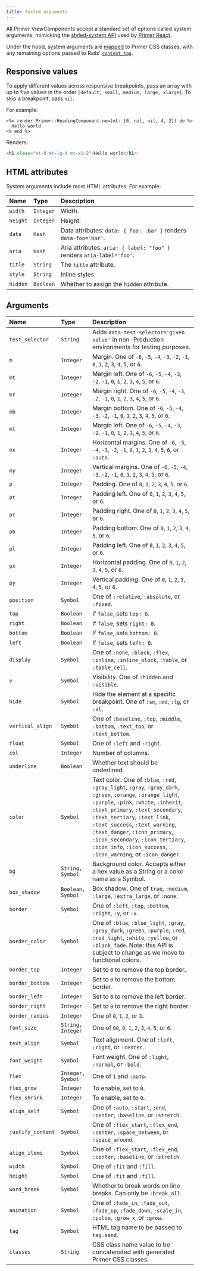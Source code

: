 ```yaml
---
title: System arguments
---
```


<!-- Warning: AUTO-GENERATED file, do not edit. Add code comments to your Ruby instead <3 -->

All Primer ViewComponents accept a standard set of options called system arguments, mimicking the [styled-system API](https://styled-system.com/table) used by [Primer React](https://primer.style/components/system-props).

Under the hood, system arguments are [mapped](https://github.com/primer/view_components/blob/main/lib/primer/classify.rb) to Primer CSS classes, with any remaining options passed to Rails' [`content_tag`](https://api.rubyonrails.org/classes/ActionView/Helpers/TagHelper.html#method-i-content_tag).

## Responsive values

To apply different values across responsive breakpoints, pass an array with up to five values in the order `[default, small, medium, large, xlarge]`. To skip a breakpoint, pass `nil`.

For example:

```erb
<%= render Primer::HeadingComponent.new(mt: [0, nil, nil, 4, 2]) do %>
  Hello world
<% end %>
```

Renders:

```html
<h1 class="mt-0 mt-lg-4 mt-xl-2">Hello world</h1>
```

## HTML attributes

System arguments include most HTML attributes. For example:

| Name | Type | Description |
| :- | :- | :- |
| `width` | `Integer` | Width. |
| `height` | `Integer` | Height. |
| `data` | `Hash` | Data attributes: `data: { foo: :bar }` renders `data-foo='bar'`. |
| `aria` | `Hash` | Aria attributes: `aria: { label: "foo" }` renders `aria-label='foo'`. |
| `title` | `String` | The `title` attribute. |
| `style` | `String` | Inline styles. |
| `hidden` | `Boolean` | Whether to assign the `hidden` attribute. |

## Arguments

| Name | Type | Description |
| :- | :- | :- |
| `test_selector` | `String` | Adds `data-test-selector='given value'` in non-Production environments for testing purposes. |
| `m` | `Integer` | Margin. One of `-6`, `-5`, `-4`, `-3`, `-2`, `-1`, `0`, `1`, `2`, `3`, `4`, `5`, or `6`. |
| `mt` | `Integer` | Margin left. One of `-6`, `-5`, `-4`, `-3`, `-2`, `-1`, `0`, `1`, `2`, `3`, `4`, `5`, or `6`. |
| `mr` | `Integer` | Margin right. One of `-6`, `-5`, `-4`, `-3`, `-2`, `-1`, `0`, `1`, `2`, `3`, `4`, `5`, or `6`. |
| `mb` | `Integer` | Margin bottom. One of `-6`, `-5`, `-4`, `-3`, `-2`, `-1`, `0`, `1`, `2`, `3`, `4`, `5`, or `6`. |
| `ml` | `Integer` | Margin left. One of `-6`, `-5`, `-4`, `-3`, `-2`, `-1`, `0`, `1`, `2`, `3`, `4`, `5`, or `6`. |
| `mx` | `Integer` | Horizontal margins. One of `-6`, `-5`, `-4`, `-3`, `-2`, `-1`, `0`, `1`, `2`, `3`, `4`, `5`, `6`, or `:auto`. |
| `my` | `Integer` | Vertical margins. One of `-6`, `-5`, `-4`, `-3`, `-2`, `-1`, `0`, `1`, `2`, `3`, `4`, `5`, or `6`. |
| `p` | `Integer` | Padding. One of `0`, `1`, `2`, `3`, `4`, `5`, or `6`. |
| `pt` | `Integer` | Padding left. One of `0`, `1`, `2`, `3`, `4`, `5`, or `6`. |
| `pr` | `Integer` | Padding right. One of `0`, `1`, `2`, `3`, `4`, `5`, or `6`. |
| `pb` | `Integer` | Padding bottom. One of `0`, `1`, `2`, `3`, `4`, `5`, or `6`. |
| `pl` | `Integer` | Padding left. One of `0`, `1`, `2`, `3`, `4`, `5`, or `6`. |
| `px` | `Integer` | Horizontal padding. One of `0`, `1`, `2`, `3`, `4`, `5`, or `6`. |
| `py` | `Integer` | Vertical padding. One of `0`, `1`, `2`, `3`, `4`, `5`, or `6`. |
| `position` | `Symbol` | One of `:relative`, `:absolute`, or `:fixed`. |
| `top` | `Boolean` | If `false`, sets `top: 0`. |
| `right` | `Boolean` | If `false`, sets `right: 0`. |
| `bottom` | `Boolean` | If `false`, sets `bottom: 0`. |
| `left` | `Boolean` | If `false`, sets `left: 0`. |
| `display` | `Symbol` | One of `:none`, `:block`, `:flex`, `:inline`, `:inline_block`, `:table`, or `:table_cell`. |
| `v` | `Symbol` | Visibility. One of `:hidden` and `:visible`. |
| `hide` | `Symbol` | Hide the element at a specific breakpoint. One of `:sm`, `:md`, `:lg`, or `:xl`. |
| `vertical_align` | `Symbol` | One of `:baseline`, `:top`, `:middle`, `:bottom`, `:text_top`, or `:text_bottom`. |
| `float` | `Symbol` | One of `:left` and `:right`. |
| `col` | `Integer` | Number of columns. |
| `underline` | `Boolean` | Whether text should be underlined. |
| `color` | `Symbol` | Text color. One of `:blue`, `:red`, `:gray_light`, `:gray`, `:gray_dark`, `:green`, `:orange`, `:orange_light`, `:purple`, `:pink`, `:white`, `:inherit`, `:text_primary`, `:text_secondary`, `:text_tertiary`, `:text_link`, `:text_success`, `:text_warning`, `:text_danger`, `:icon_primary`, `:icon_secondary`, `:icon_tertiary`, `:icon_info`, `:icon_success`, `:icon_warning`, or `:icon_danger`. |
| `bg` | `String, Symbol` | Background color. Accepts either a hex value as a String or a color name as a Symbol. |
| `box_shadow` | `Boolean, Symbol` | Box shadow. One of `true`, `:medium`, `:large`, `:extra_large`, or `:none`. |
| `border` | `Symbol` | One of `:left`, `:top`, `:bottom`, `:right`, `:y`, or `:x`. |
| `border_color` | `Symbol` | One of `:blue`, `:blue_light`, `:gray`, `:gray_dark`, `:green`, `:purple`, `:red`, `:red_light`, `:white`, `:yellow`, or `:black_fade`. Note: this API is subject to change as we move to functional colors. |
| `border_top` | `Integer` | Set to `0` to remove the top border. |
| `border_bottom` | `Integer` | Set to `0` to remove the bottom border. |
| `border_left` | `Integer` | Set to `0` to remove the left border. |
| `border_right` | `Integer` | Set to `0` to remove the right border. |
| `border_radius` | `Integer` | One of `0`, `1`, `2`, or `3`. |
| `font_size` | `String, Integer` | One of `00`, `0`, `1`, `2`, `3`, `4`, `5`, or `6`. |
| `text_align` | `Symbol` | Text alignment. One of `:left`, `:right`, or `:center`. |
| `font_weight` | `Symbol` | Font weight. One of `:light`, `:normal`, or `:bold`. |
| `flex` | `Integer, Symbol` | One of `1` and `:auto`. |
| `flex_grow` | `Integer` | To enable, set to `0`. |
| `flex_shrink` | `Integer` | To enable, set to `0`. |
| `align_self` | `Symbol` | One of `:auto`, `:start`, `:end`, `:center`, `:baseline`, or `:stretch`. |
| `justify_content` | `Symbol` | One of `:flex_start`, `:flex_end`, `:center`, `:space_between`, or `:space_around`. |
| `align_items` | `Symbol` | One of `:flex_start`, `:flex_end`, `:center`, `:baseline`, or `:stretch`. |
| `width` | `Symbol` | One of `:fit` and `:fill`. |
| `height` | `Symbol` | One of `:fit` and `:fill`. |
| `word_break` | `Symbol` | Whether to break words on line breaks. Can only be `:break_all`. |
| `animation` | `Symbol` | One of `:fade_in`, `:fade_out`, `:fade_up`, `:fade_down`, `:scale_in`, `:pulse`, `:grow_x`, or `:grow`. |
| `tag` | `Symbol` | HTML tag name to be passed to `tag.send`. |
| `classes` | `String` | CSS class name value to be concatenated with generated Primer CSS classes. |
